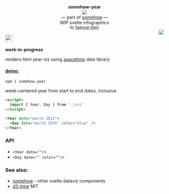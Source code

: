 <div align="center">
  <div><b>somehow-year</b></div>
  <img src="https://user-images.githubusercontent.com/399657/68222691-6597f180-ffb9-11e9-8a32-a7f38aa8bded.png"/>
  <div>— part of <a href="https://github.com/spencermountain/somehow">somehow</a> —</div>
  <div>WIP svelte infographics</div>
  <div align="center">
    <sub>
      by
      <a href="https://spencermounta.in/">Spencer Kelly</a> 
    </sub>
  </div>
</div>
<div align="right">
  <a href="https://npmjs.org/package/somehow-year">
    <img src="https://img.shields.io/npm/v/somehow-year.svg?style=flat-square" />
  </a>
</div>
<img height="25px" src="https://user-images.githubusercontent.com/399657/68221862-17ceb980-ffb8-11e9-87d4-7b30b6488f16.png"/>

**work-in-progress**

renders html year-viz using [spacetime](https://github.com/spencermountain/spacetime) date library

<h4><a href="https://spencermounta.in/somehow-year/">demo:</a></h4>

`npm i somehow-year`

week-centered year from start to end dates, inclusive

```html
<script>
  import { Year, Day } from './src'
</script>

<Year date="march 2012">
  <Day date="march 28th" color="blue" />
</Year>
```

### API

- `<Year date=""/>`
- `<Day date="" color=""/>`

### See also:

- [somehow](https://github.com/spencermountain/somehow) - other svelte dataviz components
- [d3-time](https://github.com/d3/d3-time)
  MIT
